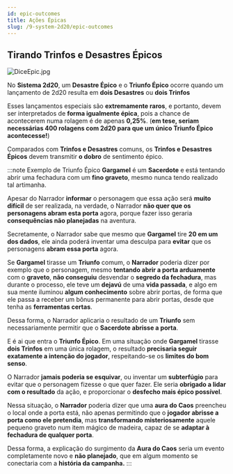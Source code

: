 ```yaml
---
id: epic-outcomes
title: Ações Épicas
slug: /9-system-2d20/epic-outcomes
---
```


## Tirando Trinfos e Desastres Épicos

![DiceEpic.jpg](https://s3.us-west-2.amazonaws.com/fabulas-e-goblins-book/%5Cvscode%5Cedfe9313-7f7f-49d6-9291-ec05f211e9c3.jpg)

No **Sistema 2d20**, um **Desastre Épico** e o **Triunfo Épico** ocorre quando um lançamento de 2d20 resulta em **dois Desastres** ou **dois Trinfos**

Esses lançamentos especiais são **extremamente raros**, e portanto, devem ser interpretados de **forma igualmente épica**, pois a chance de acontecerem numa rolagem é de apenas **0,25%**. (**em tese, seriam necessárias 400 rolagens com 2d20 para que um único Triunfo Épico acontecesse!**)

Comparados com **Trinfos e Desastres** comuns, os **Trinfos e Desastres Épicos** devem transmitir **o dobro** de sentimento épico.

:::note Exemplo de Triunfo Épico
**Gargamel** é um **Sacerdote** e está tentando abrir uma fechadura com um **fino graveto**, mesmo nunca tendo realizado tal artimanha.

Apesar do Narrador **informar** o personagem que essa ação será **muito difícil** de ser realizada, na verdade, o Narrador **não quer que os personagens abram esta porta** agora, porque fazer isso geraria **consequências não planejadas** na aventura.

Secretamente, o Narrador sabe que mesmo que **Gargamel** tire **20 em um dos dados**, ele ainda poderá inventar uma desculpa para **evitar** que os personagens **abram essa porta** agora.

Se **Gargamel** tirasse um **Triunfo** comum, o **Narrador** poderia dizer por exemplo que o personagem, mesmo **tentando abrir a porta arduamente** com o **graveto**, **não conseguiu** desvendar o **segredo da fechadura**, mas durante o processo, ele teve um **dejavú** de uma **vida passada**, e algo em sua mente iluminou **algum conhecimento** sobre abrir portas, de forma que ele passa a receber um bônus permanente para abrir portas, desde que tenha as **ferramentas certas**.

Dessa forma, o Narrador aplicaria o resultado de um **Triunfo** sem necessariamente permitir que o **Sacerdote abrisse a porta**.

E é ai que entra o **Triunfo Épico**. Em uma situação onde **Gargamel** tirasse **dois Trinfos** em uma única rolagem, o resultado **precisaria seguir exatamente a intenção do jogador**, respeitando-se os **limites do bom senso**.

O Narrador **jamais poderia se esquivar**, ou inventar um **subterfúgio** para evitar que o personagem fizesse o que quer fazer. Ele seria **obrigado a lidar com o resultado** da ação, e proporcionar o **desfecho mais épico possível**.

Nessa situação, o **Narrador** poderia dizer que uma **aura do Caos** preencheu o local onde a porta está, não apenas permitindo que o **jogador abrisse a porta como ele pretendia**, mas **transformando misteriosamente** aquele pequeno graveto num item mágico de madeira, capaz de se **adaptar à fechadura de qualquer porta**.

Dessa forma, a explicação do surgimento da **Aura do Caos** seria um evento completamente novo e **não planejado**, que em algum momento se conectaria com a **história da campanha.**
:::

